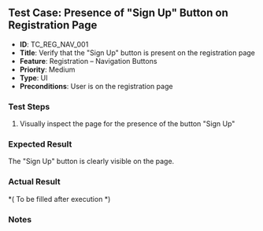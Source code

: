 ## Test Case: Presence of "Sign Up" Button on Registration Page

- **ID**: TC_REG_NAV_001  
- **Title**: Verify that the "Sign Up" button is present on the registration page  
- **Feature**: Registration – Navigation Buttons  
- **Priority**: Medium  
- **Type**: UI  
- **Preconditions**: User is on the registration page  

### Test Steps
1. Visually inspect the page for the presence of the button "Sign Up"

### Expected Result
The "Sign Up" button is clearly visible on the page.

### Actual Result
*( To be filled after execution *)

### Notes
<!-- Optional observations or additional context -->
